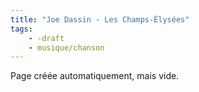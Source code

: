 ```yaml
---
title: "Joe Dassin - Les Champs-Élysées"
tags:
    - -draft
    - musique/chanson
---
```


Page créée automatiquement, mais vide.

